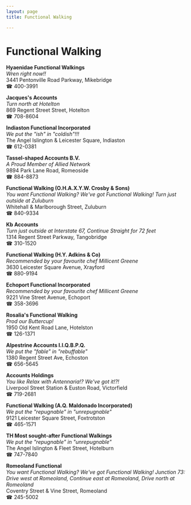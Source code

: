 ```yaml
---
layout: page 
title: Functional Walking

---
```



# Functional Walking


 **Hyaenidae Functional Walkings**  
_Wren right now!!_  
3441 Pentonville Road Parkway, Mikebridge  
☎ 400-3991

**Jacques's Accounts**  
_Turn north at Hotelton_  
869 Regent Street Street, Hotelton  
☎ 708-8604

**Indiaston Functional Incorporated**  
_We put the "ish" in "coldish"!!!_  
The Angel Islington & Leicester Square, Indiaston  
☎ 612-0381

**Tassel-shaped Accounts B.V.**  
_A Proud Member of Allied Network_  
9894 Park Lane Road, Romeoside  
☎ 884-8873

**Functional Walking (O.H.A.X.Y.W. Crosby & Sons)**  
_You want Functional Walking? We've got Functional Walking! 
Turn just outside at Zuluburn_  
Whitehall & Marlborough Street, Zuluburn  
☎ 840-9334

**Kb Accounts**  
_Turn just outside at Interstate 67, Continue Straight for 72 feet_  
1314 Regent Street Parkway, Tangobridge  
☎ 310-1520

**Functional Walking (H.Y. Adkins & Co)**  
_Recommended by your favourite chef Millicent Greene_  
3630 Leicester Square Avenue, Xrayford  
☎ 880-9194

**Echoport Functional Incorporated**  
_Recommended by your favourite chef Millicent Greene_  
9221 Vine Street Avenue, Echoport  
☎ 358-3696

**Rosalia's Functional Walking**  
_Prod our Buttercup!_  
1950 Old Kent Road Lane, Hotelston  
☎ 126-1371

**Alpestrine Accounts I.I.Q.B.P.Q.**  
_We put the "fable" in "rebuffable"_  
1380 Regent Street Ave, Echoston  
☎ 656-5645

**Accounts Holdings**  
_You like Relax with Antennaria!? We've got it!?!_  
Liverpool Street Station & Euston Road, Victorfield  
☎ 719-2681

**Functional Walking (A.Q. Maldonado Incorporated)**  
_We put the "repugnable" in "unrepugnable"_  
9121 Leicester Square Street, Foxtrotston  
☎ 465-1571

**TH Most sought-after Functional Walkings**  
_We put the "repugnable" in "unrepugnable"_  
The Angel Islington & Fleet Street, Hotelburn  
☎ 747-7840

**Romeoland Functional**  
_You want Functional Walking? We've got Functional Walking! 
Junction 73: Drive west at Romeoland, Continue east at Romeoland, Drive north at Romeoland_  
Coventry Street & Vine Street, Romeoland  
☎ 245-5002

